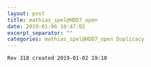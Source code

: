 ```yaml
---
layout: post
title: mathias_spel@HDD7_open
date: 2019-01-06 10:47:02
excerpt_separator: ""
categories: mathias_spel@HDD7_open Duplicacy
---
```

```
Rev 318 created 2019-01-02 19:10
```
